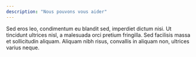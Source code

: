 ```yaml
---
description: "Nous pouvons vous aider"
---
```

Sed eros leo, condimentum eu blandit sed, imperdiet dictum 
nisi. Ut tincidunt ultrices nisl, a malesuada orci pretium fringilla. 
Sed facilisis massa et sollicitudin aliquam. Aliquam nibh risus, 
convallis in aliquam non, ultrices varius neque. 

